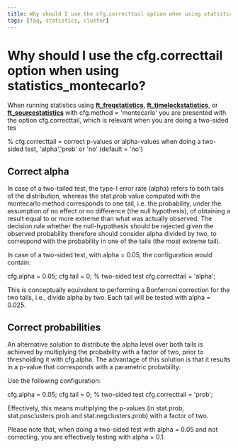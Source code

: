 ```yaml
---
title: Why should I use the cfg.correcttail option when using statistics_montecarlo?
tags: [faq, statistics, cluster]
---
```


# Why should I use the cfg.correcttail option when using statistics_montecarlo?

When running statistics using **[ft_freqstatistics](/reference/ft_freqstatistics)**, **[ft_timelockstatistics](/reference/ft_timelockstatistics)**, or **[ft_sourcestatistics](/reference/ft_sourcestatistics)** with cfg.method = 'montecarlo' you are presented with the option cfg.correcttail, which is relevant when you are doing a two-sided tes


  %   cfg.correcttail = correct p-values or alpha-values when doing a two-sided test, 'alpha','prob' or 'no' (default = 'no')

## Correct alpha

In case of a two-tailed test, the type-I error rate (alpha) refers to both tails
of the distribution, whereas the stat.prob value computed with the montecarlo
method corresponds to one tail, i.e. the probability, under the assumption of no
effect or no difference (the null hypothesis), of obtaining a result equal to or
more extreme than what was actually observed. The decision rule whether the
null-hypothesis should be rejected given the observed probability therefore
should consider alpha divided by two, to correspond with the probability in one
of the tails (the most extreme tail).

In case of a two-sided test, with alpha = 0.05, the configuration would contain:


  cfg.alpha       = 0.05;
  cfg.tail        = 0; % two-sided test
  cfg.correcttail = 'alpha';

This is conceptually equivalent to performing a Bonferroni correction for the
two tails, i.e., divide alpha by two. Each tail will be tested with alpha = 0.025.

## Correct probabilities

An alternative solution to distribute the alpha level over both tails is
achieved by multiplying the probability with a factor of two, prior to
thresholding it with cfg.alpha.  The advantage of this solution is that
it results in a p-value that corresponds with a parametric probability.

Use the following configuration:

  cfg.alpha       = 0.05;
  cfg.tail        = 0; % two-sided test
  cfg.correcttail = 'prob';

Effectively, this means multiplying the p-values (in stat.prob, stat.posclusters.prob and stat.negclusters.prob) with a factor of two.

Please note that, when doing a two-sided test with alpha = 0.05 and not correcting, you are effectively testing with alpha = 0.1.
